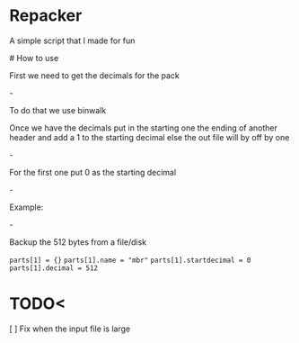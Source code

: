 # Repacker
<p>A simple script that I made for fun</p>
# How to use
<p>First we need to get the decimals for the pack </p>
-
<p>To do that we use binwalk</p>
<p>Once we have the decimals put in the starting one the ending of another header and add a 1 to the starting decimal else the out file will by off by one</p>
-
<p>For the first one put 0 as the starting decimal</p>
-
<p>Example:</p>
-
<p>Backup the 512 bytes from a file/disk</p>

``parts[1] = {}``
``parts[1].name = "mbr"``
``parts[1].startdecimal = 0``
``parts[1].decimal = 512``

# TODO<
</p>[ ] Fix when the input file is large</p>
